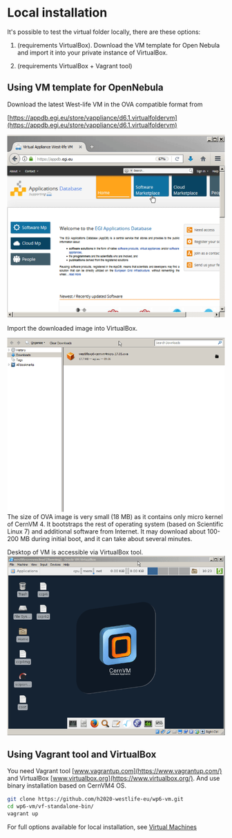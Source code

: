 # Local installation

It's possible to test the virtual folder locally, there are these options:

1. (requirements VirtualBox). 
Download the VM template for Open Nebula and import it into your private instance of VirtualBox.


1. (requirements VirtualBox + Vagrant tool)


## Using VM template for OpenNebula

Download the latest West-life VM in the OVA compatible format from

[https://appdb.egi.eu/store/vappliance/d6.1.virtualfoldervm](https://appdb.egi.eu/store/vappliance/d6.1.virtualfoldervm)

![](../../.gitbook/assets/downloadappdb.gif)

Import the downloaded image into VirtualBox.

![](../../.gitbook/assets/importvm2.gif)
The size of OVA image is very small (18 MB) as it contains only micro kernel of CernVM 4.
It bootstraps the rest of operating system (based on Scientific Linux 7) and 
additional software from Internet. It may download about 100-200 MB during initial boot, 
and it can take about several minutes.

Desktop of VM is accessible via VirtualBox tool.
![](../../.gitbook/assets/vmdesktop.gif)

## Using Vagrant tool and VirtualBox

You need Vagrant tool [www.vagrantup.com](https://www.vagrantup.com/) and VirtualBox [www.virtualbox.org](https://www.virtualbox.org/).
And use binary installation based on CernVM4 OS. 
```bash
git clone https://github.com/h2020-westlife-eu/wp6-vm.git
cd wp6-vm/vf-standalone-bin/
vagrant up
```
For full options available for local installation, see [Virtual Machines](../../virtual-machines.md) 